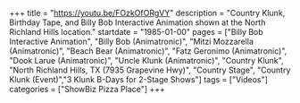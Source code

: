 +++
title = "https://youtu.be/FOzkOfORgVY"
description = "Country Klunk, Birthday Tape, and Billy Bob Interactive Animation shown at the North Richland Hills location."
startdate = "1985-01-00"
pages = ["Billy Bob Interactive Animation", "Billy Bob (Animatronic)", "Mitzi Mozzarella (Animatronic)", "Beach Bear (Animatronic)", "Fatz Geronimo (Animatronic)", "Dook Larue (Animatronic)", "Uncle Klunk (Animatronic)", "Country Klunk", "North Richland Hills, TX (7935 Grapevine Hwy)", "Country Stage", "Country Klunk (Event)","3 Klunk B-Days for 2-Stage Shows"]
tags = ["Videos"]
categories = ["ShowBiz Pizza Place"]
+++
